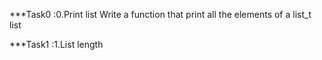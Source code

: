 ***Task0 :0.Print list
    Write a function that print all the elements of a list_t list

***Task1 :1.List length

